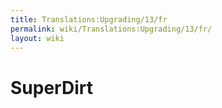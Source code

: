 ```yaml
---
title: Translations:Upgrading/13/fr
permalink: wiki/Translations:Upgrading/13/fr/
layout: wiki
---
```


# SuperDirt

